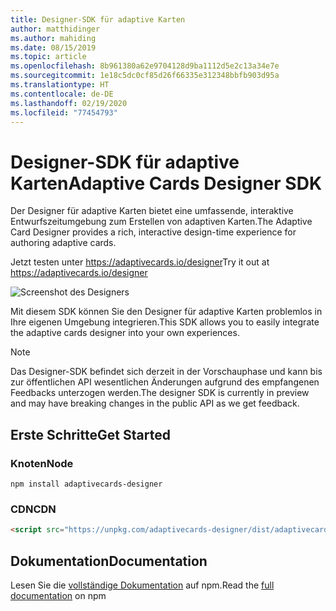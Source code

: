 ```yaml
---
title: Designer-SDK für adaptive Karten
author: matthidinger
ms.author: mahiding
ms.date: 08/15/2019
ms.topic: article
ms.openlocfilehash: 8b961380a62e9704128d9ba1112d5e2c13a34e7e
ms.sourcegitcommit: 1e18c5dc0cf85d26f66335e312348bbfb903d95a
ms.translationtype: HT
ms.contentlocale: de-DE
ms.lasthandoff: 02/19/2020
ms.locfileid: "77454793"
---
```

# <a name="adaptive-cards-designer-sdk"></a><span data-ttu-id="727ce-102">Designer-SDK für adaptive Karten</span><span class="sxs-lookup"><span data-stu-id="727ce-102">Adaptive Cards Designer SDK</span></span>

<span data-ttu-id="727ce-103">Der Designer für adaptive Karten bietet eine umfassende, interaktive Entwurfszeitumgebung zum Erstellen von adaptiven Karten.</span><span class="sxs-lookup"><span data-stu-id="727ce-103">The Adaptive Card Designer provides a rich, interactive design-time experience for authoring adaptive cards.</span></span>

<span data-ttu-id="727ce-104">Jetzt testen unter https://adaptivecards.io/designer</span><span class="sxs-lookup"><span data-stu-id="727ce-104">Try it out at https://adaptivecards.io/designer</span></span>

![Screenshot des Designers](../content/designer.png)

<span data-ttu-id="727ce-106">Mit diesem SDK können Sie den Designer für adaptive Karten problemlos in Ihre eigenen Umgebung integrieren.</span><span class="sxs-lookup"><span data-stu-id="727ce-106">This SDK allows you to easily integrate the adaptive cards designer into your own experiences.</span></span>

> [!NOTE]
> 
> <span data-ttu-id="727ce-107">Das Designer-SDK befindet sich derzeit in der Vorschauphase und kann bis zur öffentlichen API wesentlichen Änderungen aufgrund des empfangenen Feedbacks unterzogen werden.</span><span class="sxs-lookup"><span data-stu-id="727ce-107">The designer SDK is currently in preview and may have breaking changes in the public API as we get feedback.</span></span>

## <a name="get-started"></a><span data-ttu-id="727ce-108">Erste Schritte</span><span class="sxs-lookup"><span data-stu-id="727ce-108">Get Started</span></span>

### <a name="node"></a><span data-ttu-id="727ce-109">Knoten</span><span class="sxs-lookup"><span data-stu-id="727ce-109">Node</span></span>

```console
npm install adaptivecards-designer
```

### <a name="cdn"></a><span data-ttu-id="727ce-110">CDN</span><span class="sxs-lookup"><span data-stu-id="727ce-110">CDN</span></span>

```html
<script src="https://unpkg.com/adaptivecards-designer/dist/adaptivecards-designer.js"></script>
```

## <a name="documentation"></a><span data-ttu-id="727ce-111">Dokumentation</span><span class="sxs-lookup"><span data-stu-id="727ce-111">Documentation</span></span> 

<span data-ttu-id="727ce-112">Lesen Sie die [vollständige Dokumentation](https://www.npmjs.com/package/adaptivecards-designer) auf npm.</span><span class="sxs-lookup"><span data-stu-id="727ce-112">Read the [full documentation](https://www.npmjs.com/package/adaptivecards-designer) on npm</span></span>
